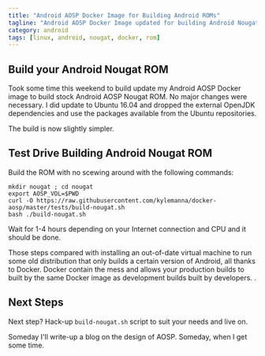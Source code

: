 ```yaml
---
title: "Android AOSP Docker Image for Building Android ROMs"
tagline: "Android AOSP Docker Image updated for building Android Nougat ROMs and now simpler then ever"
category: android
tags: [linux, android, nougat, docker, rom]
---
```


## Build your Android Nougat ROM

Took some time this weekend to build update my Android AOSP Docker image to build stock Android AOSP Nougat ROM.  No major changes were necessary.  I did update to Ubuntu 16.04 and dropped the external OpenJDK dependencies and use the packages available from the Ubuntu repositories.

The build is now slightly simpler.

## Test Drive Building Android Nougat ROM

Build the ROM with no scewing around with the following commands:

    mkdir nougat ; cd nougat
    export AOSP_VOL=$PWD
    curl -O https://raw.githubusercontent.com/kylemanna/docker-aosp/master/tests/build-nougat.sh
    bash ./build-nougat.sh

Wait for 1-4 hours depending on your Internet connection and CPU and it should be done.

Those steps compared with installing an out-of-date virtual machine to run some old distribution that only builds a certain version of Android, all thanks to Docker.  Docker contain the mess and allows your production builds to built by the same Docker image as development builds built by developers.
.
## Next Steps

Next step?  Hack-up `build-nougat.sh` script to suit your needs and live on.

Someday I'll write-up a blog on the design of AOSP.  Someday, when I get some time.
